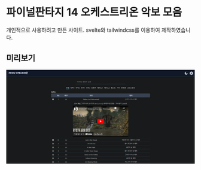 # 파이널판타지 14 오케스트리온 악보 모음

개인적으로 사용하려고 만든 사이트.
svelte와 tailwindcss를 이용하여 제작하였습니다.

## 미리보기

![사이트 이미지](./preview.png)